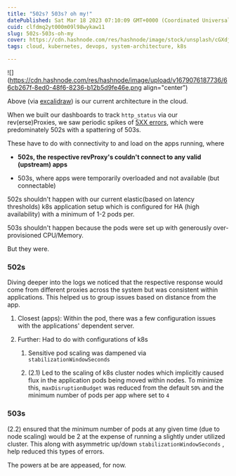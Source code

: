 ```yaml
---
title: "502s? 503s? oh my!"
datePublished: Sat Mar 18 2023 07:10:09 GMT+0000 (Coordinated Universal Time)
cuid: clfdmq2yt000m09l98wykaw11
slug: 502s-503s-oh-my
cover: https://cdn.hashnode.com/res/hashnode/image/stock/unsplash/cGXdjyP6-NU/upload/9971fde4691a10da20df6422c97177c9.jpeg
tags: cloud, kubernetes, devops, system-architecture, k8s

---
```


![](https://cdn.hashnode.com/res/hashnode/image/upload/v1679076187736/66cb267f-8ed0-48f6-8236-b12b5d9fe46e.png align="center")

Above (via [excalidraw](https://excalidraw.com/)) is our current architecture in the cloud.

When we built our dashboards to track `http_status` via our rev(erse)Proxies, we saw periodic spikes of [5XX errors](https://en.wikipedia.org/wiki/List_of_HTTP_status_codes#5xx_server_errors), which were predominately 502s with a spattering of 503s.

These have to do with connectivity to and load on the apps running, where

* **502s, the respective revProxy's couldn't connect to any valid (upstream) apps**
    
* 503s, where apps were temporarily overloaded and not available (but connectable)
    

502s shouldn't happen with our current elastic(based on latency thresholds) k8s application setup which is configured for HA (high availability) with a minimum of 1-2 pods per.

503s shouldn't happen because the pods were set up with generously over-provisioned CPU/Memory.

But they were.

### 502s

Diving deeper into the logs we noticed that the respective response would come from different proxies across the system but was consistent within applications. This helped us to group issues based on distance from the app.

1. Closest (apps): Within the pod, there was a few configuration issues with the applications' dependent server.
    
2. Further: Had to do with configurations of k8s
    
    1. Sensitive pod scaling was dampened via `stabilizationWindowSeconds`
        
    2. (2.1) Led to the scaling of k8s cluster nodes which implicitly caused flux in the application pods being moved within nodes. To minimize this, `maxDisruptionBudget` was reduced from the default `50%` and the minimum number of pods per app where set to `4`
        

### 503s

(2.2) ensured that the minimum number of pods at any given time (due to node scaling) would be 2 at the expense of running a slightly under utilized cluster. This along with asymmetric up/down `stabilizationWindowSeconds` , help reduced this types of errors.

The powers at be are appeased, for now.